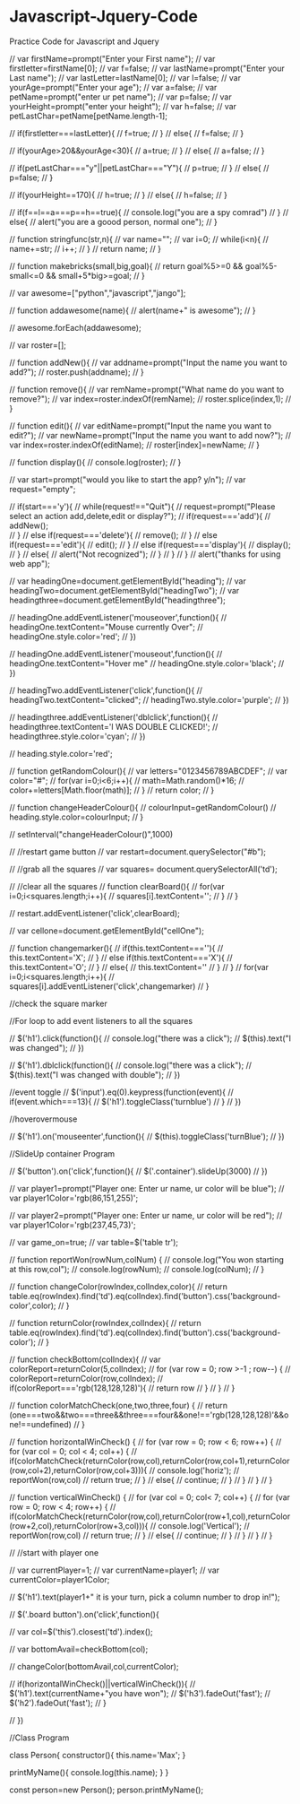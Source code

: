 # Javascript-Jquery-Code
Practice Code for Javascript and Jquery

// var firstName=prompt("Enter your First name");
// var firstletter=firstName[0];
// var f=false;
// var lastName=prompt("Enter your Last name");
// var lastLetter=lastName[0];
// var l=false;
// var yourAge=prompt("Enter your age");
// var a=false;
// var petName=prompt("enter ur pet name");
// var p=false;
// var yourHeight=prompt("enter your height");
// var h=false;
// var petLastChar=petName[petName.length-1];


// if(firstletter===lastLetter){
//     f=true;
// }
// else{
//     f=false;
// }


// if(yourAge>20&&yourAge<30){
//     a=true;
// }
// else{
//     a=false;
// }

// if(petLastChar==="y"||petLastChar==="Y"){
//     p=true;
// }
// else{
//     p=false;
// }

// if(yourHeight==170){
//     h=true;
// }
// else{
//     h=false;
// }

// if(f==l==a===p==h==true){
// console.log("you are a spy comrad")
// }
// else{
//     alert("you are a goood person, normal one");
// }


// function stringfunc(str,n){
//     var name="";
//     var i=0;
//     while(i<n){
//         name+=str;
//         i++;
//     }
//     return name; 
// }

// function makebricks(small,big,goal){
//     return goal%5>=0 && goal%5-small<=0 && small+5*big>=goal;
// }

// var awesome=["python","javascript","jango"];

// function addawesome(name){
//     alert(name+" is awesome");
// }

// awesome.forEach(addawesome);

// var roster=[];

// function addNew(){
//     var addname=prompt("Input the name you want to add?");
//     roster.push(addname);
// }

// function remove(){
//     var remName=prompt("What name do you want to remove?");
//     var index=roster.indexOf(remName);
//     roster.splice(index,1);
// }

// function edit(){
//     var editName=prompt("Input the name you want to edit?");
//     var newName=prompt("Input the name you want to add now?");
//     var index=roster.indexOf(editName);
//     roster[index]=newName;
// }

// function display(){
//     console.log(roster);
// }

// var start=prompt("would you like to start the app? y/n");
// var request="empty";

// if(start==='y'){
//     while(request!=="Quit"){
//         request=prompt("Please select an action add,delete,edit or display?");
//         if(request==='add'){
//             addNew();   
//         }
//         else if(request==='delete'){
//             remove();
//         }
//         else if(request==='edit'){
//             edit();
//         }
//         else if(request==='display'){
//             display();
//         }
//         else{
//             alert("Not recognized");
//         }
//     }
// }
// alert("thanks for using web app");


// var headingOne=document.getElementById("heading");
// var headingTwo=document.getElementById("headingTwo");
// var headingthree=document.getElementById("headingthree");

// headingOne.addEventListener('mouseover',function(){
//     headingOne.textContent="Mouse currently Over";
//     headingOne.style.color='red';
// })

// headingOne.addEventListener('mouseout',function(){
//     headingOne.textContent="Hover me"
//     headingOne.style.color='black';
// })


// headingTwo.addEventListener('click',function(){
//     headingTwo.textContent="clicked";
//     headingTwo.style.color='purple';
// })

// headingthree.addEventListener('dblclick',function(){
//     headingthree.textContent='I WAS DOUBLE CLICKED!';
//     headingthree.style.color='cyan';
// })

// heading.style.color='red';  

// function getRandomColour(){
//     var letters="0123456789ABCDEF";
//     var color="#";
//     for(var i=0;i<6;i++){
//         math=Math.random()*16;
//         color+=letters[Math.floor(math)];
//     }
//     return color;
// }

// function changeHeaderColour(){
//     colourInput=getRandomColour()
//     heading.style.color=colourInput;
// }

// setInterval("changeHeaderColour()",1000)





// //restart game button
// var restart=document.querySelector("#b");

// //grab all the squares
// var squares= document.querySelectorAll('td');

// //clear all the squares
// function clearBoard(){
//     for(var i=0;i<squares.length;i++){
//         squares[i].textContent='';
//     }
// }

// restart.addEventListener('click',clearBoard);

// var cellone=document.getElementById("cellOne");




// function changemarker(){
//     if(this.textContent===''){
//         this.textContent='X';
//     }
//     else if(this.textContent==='X'){
//         this.textContent='O';
//     }
//     else{
//         this.textContent=''
//     }
// }
// for(var i=0;i<squares.length;i++){
// squares[i].addEventListener('click',changemarker)
// }

//check the square marker


//For loop to add event listeners to all the squares

// $('h1').click(function(){
//     console.log("there was a click");
//     $(this).text("I was changed");
// })



// $('h1').dblclick(function(){
//     console.log("there was a click");
//     $(this).text("I was changed with double");
// })


//event toggle
// $('input').eq(0).keypress(function(event){
//     if(event.which===13){
//         $('h1').toggleClass('turnblue')
//     }
// })



//hoverovermouse

// $('h1').on('mouseenter',function(){
//     $(this).toggleClass('turnBlue');
// })



//SlideUp container Program

// $('button').on('click',function(){
//     $('.container').slideUp(3000)
// })

// var player1=prompt("Player one: Enter ur name, ur color will be blue");
// var player1Color='rgb(86,151,255)';

// var player2=prompt("Player one: Enter ur name, ur color will be red");
// var player1Color='rgb(237,45,73)';

// var game_on=true;
// var table=$('table tr');

// function reportWon(rowNum,colNum) {
//     console.log("You won starting at this row,col");
//     console.log(rowNum);
//     console.log(colNum);
// }

// function changeColor(rowIndex,colIndex,color){
//     return table.eq(rowIndex).find('td').eq(colIndex).find('button').css('background-color',color);
// }

// function returnColor(rowIndex,colIndex){
//     return table.eq(rowIndex).find('td').eq(colIndex).find('button').css('background-color');
// }

// function checkBottom(colIndex){
//     var colorReport=returnColor(5,colIndex);
//     for (var row = 0; row >-1 ; row--) {
//         colorReport=returnColor(row,colIndex);
//         if(colorReport==='rgb(128,128,128)'){
//             return row
//         }
//     }
// }


// function colorMatchCheck(one,two,three,four) {
//     return (one===two&&two===three&&three===four&&one!=='rgb(128,128,128)'&&one!==undefined)
// }

// function horizontalWinCheck() {
//     for (var row = 0; row < 6; row++) {
//         for (var col = 0; col < 4; col++) {
//             if(colorMatchCheck(returnColor(row,col),returnColor(row,col+1),returnColor(row,col+2),returnColor(row,col+3))){
//                 console.log('horiz');
//                 reportWon(row,col)
//                 return true;
//             }
//             else{
//                 continue;
//             }
//         }
//     }
// }

// function verticalWinCheck() {
//     for (var col = 0; col< 7; col++) {
//         for (var row = 0; row < 4; row++) {
//             if(colorMatchCheck(returnColor(row,col),returnColor(row+1,col),returnColor(row+2,col),returnColor(row+3,col))){
//                 console.log('Vertical');
//                 reportWon(row,col)
//                 return true;
//             }
//             else{
//                 continue;
//             }
//         }
//     }
// }

// //start with player one

// var currentPlayer=1;
// var currentName=player1;
// var currentColor=player1Color;




// $('h1').text(player1+" it is your turn, pick a column number to drop in!");

// $('.board button').on('click',function(){

//     var col=$('this').closest('td').index();

//     var bottomAvail=checkBottom(col);

//     changeColor(bottomAvail,col,currentColor);

//     if(horizontalWinCheck()||verticalWinCheck()){
//         $('h1').text(currentName+"you have won");
//         $('h3').fadeOut('fast');
//         $('h2').fadeOut('fast');
//     }

// })




//Class Program

class Person{
  constructor(){
    this.name='Max';
  }
  
  printMyName(){
    console.log(this.name);
  }
}

const person=new Person();
person.printMyName();
